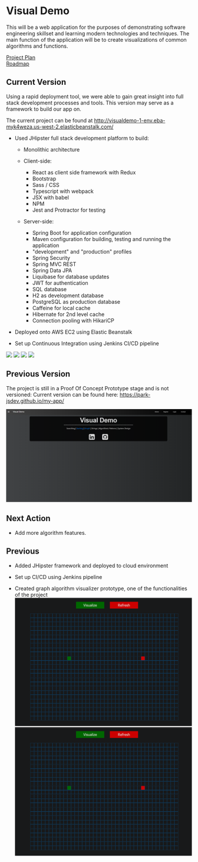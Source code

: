 # Visual Demo

This will be a web application for the purposes of demonstrating software engineering skillset and learning modern technologies and techniques.
The main function of the application will be to create visualizations of common algorithms and functions.

[Project Plan](ProjectPlan.md)\
[Roadmap](https://trello.com/b/VTMX8l4A)

## Current Version
Using a rapid deployment tool, we were able to gain great insight into full stack development processes and tools. This version may serve as a framework to build our app on.

The current project can be found at http://visualdemo-1-env.eba-myk4weza.us-west-2.elasticbeanstalk.com/

- Used JHipster full stack development platform to build:
    - Monolithic architecture
    
    - Client-side:
        - React as client side framework with Redux
        - Bootstrap
        - Sass / CSS
        - Typescript with webpack
        - JSX with babel
        - NPM
        - Jest and Protractor for testing
    - Server-side:
        - Spring Boot for application configuration
        - Maven configuration for building, testing and running the application
        - "development" and "production" profiles
        - Spring Security
        - Spring MVC REST
        - Spring Data JPA
        - Liquibase for database updates
        - JWT for authentication
        - SQL database
        - H2 as development database
        - PostgreSQL as production database
        - Caffeine for local cache
        - Hibernate for 2nd level cache
        - Connection pooling with HikariCP

- Deployed onto AWS EC2 using Elastic Beanstalk
- Set up Continuous Integration using Jenkins CI/CD pipeline

![](v0.1\visualdemo\v0.1\signin.PNG)
![](v0.1\visualdemo\v0.1\usermanagement.PNG)
![](v0.1\visualdemo\v0.1\metrics.PNG)
![](v0.1\visualdemo\v0.1\logs.PNG)


## Previous Version
The project is still in a Proof Of Concept Prototype stage and is not versioned:
Current version can be found here: https://park-jsdev.github.io/my-app/

![](Capture.PNG)

## Next Action
- Add more algorithm features.


## Previous
- Added JHipster framework and deployed to cloud environment
- Set up CI/CD using Jenkins pipeline

- Created graph algorithm visualizer prototype, one of the functionalities of the project
![](VisualizerPrototype/visualdemoMain/gif1.gif)
![](VisualizerPrototype/visualdemoMain/gif2.gif)


